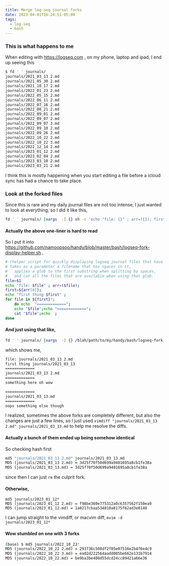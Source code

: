 ```yaml
---
title: Merge log-seq journal forks
date: 2023-04-01T16:24:51-05:00
tags:
  - log-seq
  - bash
---
```


### This is what happens to me 
When editing with https://logseq.com , on my phone, laptop and ipad, I end up seeing this 

```sh
$ fd ' ' journals/
journals/2021_03_13 2.md
journals/2021_05_30 2.md
journals/2021_10_17 2.md
journals/2022_01_23 2.md
journals/2022_05_15 2.md
journals/2022_06_11 2.md
journals/2022_07_16 2.md
journals/2022_08_21 2.md
journals/2022_09_01 2.md
journals/2022_09_07 2.md
journals/2022_09_07 3.md
journals/2022_09_10 2.md
journals/2022_09_26 2.md
journals/2022_10_22 2.md
journals/2022_10_22 3.md
journals/2022_12_14 2.md
journals/2023_01_12 2.md
journals/2023_02_04 2.md
journals/2023_03_10 2.md
journals/2023_03_21 2.md
```

I think this is mostly happening when you start editing a file before a icloud sync has had a chance to take place.

### Look at the forked files 
Since this is rare and my daily journal files are not too intense, I just wanted to look at everything, so I did it like this,

```sh
fd ' ' journals/ |xargs  -I {} sh -c 'echo "file: {}" ; arr=({}); first=${arr[0]};echo "first thing $first" ; for file in ${first}*; do echo  "============="; echo "$file";echo "============="; cat "$file";echo  ; done'
```

#### Actually the above one-liner  is hard to read
So I put it into https://github.com/namoopsoo/handy/blob/master/bash/logseq-fork-display-helper.sh , 

```sh
# (helper script for quickly displaying logseq journal files that have forked off)
# Takes as a parameter a filename that has spaces in it,
#   applies a glob to the first substring when splitting by spaces, 
#   and cat all the files that are available when using that glob.
file=$1
echo "file: $file" ; arr=($file); 
first=${arr[0]};
echo "first thing $first" ; 
for file in ${first}*; 
	do echo  "============="; 
    echo "$file";echo "============="; 
    cat "$file";echo  ; 
done
```

#### And just using that like, 

```sh
fd ' ' journals/ |xargs  -I {} /blah/path/to/my/handy/bash/logseq-fork-display-helper.sh {}
```
which shows me, 

```sh
file: journals/2021_03_13 2.md
first thing journals/2021_03_13
=============
journals/2021_03_13 2.md
=============
something here oh wow 

=============
journals/2021_03_13.md
=============
oops something else though


```

I realized, sometimes the above forks are completely different, but also the changes are just a few lines,
so I just used `vimdiff "journals/2021_03_13 2.md" journals/2021_03_13.md` to help me resolve the diffs.

#### Actually a bunch of them ended up being somehow identical
So checking hash first 

```sh
md5 "journals/2021_03_13 2.md" journals/2021_03_13.md
MD5 (journals/2021_03_13 2.md) = 3d25f70f50d699a9401695a8cb1fe38a
MD5 (journals/2021_03_13.md) = 3d25f70f50d699a9401695a8cb1fe38a
```
since then I can just `rm` the culprit fork.

#### Otherwise, 

```
md5 journals/2023_01_12*
MD5 (journals/2023_01_12 2.md) = f98be369e775312a0c6357562f150ea9
MD5 (journals/2023_01_12.md) = 1a0217cbaa534810a8175f62ad3e8148
```
I can jump straight to the vimdiff, or macvim diff, `mvim -d journals/2023_01_12*`


#### Wow stumbled on one with 3 forks

```sh
(base) $ md5 journals/2022_10_22*
MD5 (journals/2022_10_22 2.md) = 293736c508df2f05e07516e2b4f6e4c9
MD5 (journals/2022_10_22 3.md) = ea02d222564aadd005be662e131b7914
MD5 (journals/2022_10_22.md) = be9ba3be408d55dcd24cc89421a66e36
```
